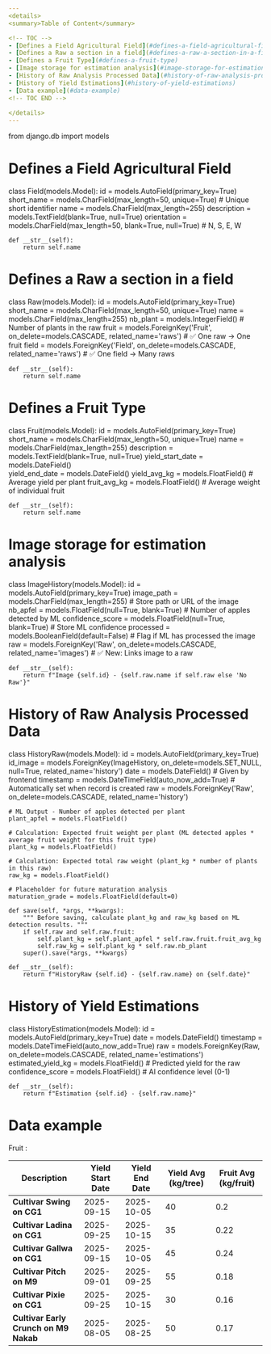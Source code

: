 ```yaml
---
<details>
<summary>Table of Content</summary>

<!-- TOC -->
- [Defines a Field Agricultural Field](#defines-a-field-agricultural-field)
- [Defines a Raw a section in a field](#defines-a-raw-a-section-in-a-field)
- [Defines a Fruit Type](#defines-a-fruit-type)
- [Image storage for estimation analysis](#image-storage-for-estimation-analysis)
- [History of Raw Analysis Processed Data](#history-of-raw-analysis-processed-data)
- [History of Yield Estimations](#history-of-yield-estimations)
- [Data example](#data-example)
<!-- TOC END -->
 
</details>
---
```


from django.db import models

# Defines a Field Agricultural Field
class Field(models.Model):
    id = models.AutoField(primary_key=True)
    short_name = models.CharField(max_length=50, unique=True)  # Unique short identifier
    name = models.CharField(max_length=255)
    description = models.TextField(blank=True, null=True)
    orientation = models.CharField(max_length=50, blank=True, null=True)  # N, S, E, W

    def __str__(self):
        return self.name

# Defines a Raw a section in a field
class Raw(models.Model):
    id = models.AutoField(primary_key=True)
    short_name = models.CharField(max_length=50, unique=True)
    name = models.CharField(max_length=255)
    nb_plant = models.IntegerField()  # Number of plants in the raw
    fruit = models.ForeignKey('Fruit', on_delete=models.CASCADE, related_name='raws')  # ✅ One raw → One fruit
    field = models.ForeignKey('Field', on_delete=models.CASCADE, related_name='raws')  # ✅ One field → Many raws



    def __str__(self):
        return self.name

# Defines a Fruit Type
class Fruit(models.Model):
    id = models.AutoField(primary_key=True)
    short_name = models.CharField(max_length=50, unique=True)
    name = models.CharField(max_length=255)
    description = models.TextField(blank=True, null=True)
    yield_start_date = models.DateField()  
    yield_end_date = models.DateField()
    yield_avg_kg = models.FloatField()  # Average yield per plant
    fruit_avg_kg = models.FloatField()  # Average weight of individual fruit

    def __str__(self):
        return self.name


# Image storage for estimation analysis
class ImageHistory(models.Model):
    id = models.AutoField(primary_key=True)
    image_path = models.CharField(max_length=255)  # Store path or URL of the image
    nb_apfel = models.FloatField(null=True, blank=True)  # Number of apples detected by ML
    confidence_score = models.FloatField(null=True, blank=True)  # Store ML confidence
    processed = models.BooleanField(default=False)  # Flag if ML has processed the image
    raw = models.ForeignKey('Raw', on_delete=models.CASCADE, related_name='images')  # ✅ New: Links image to a raw

    def __str__(self):
        return f"Image {self.id} - {self.raw.name if self.raw else 'No Raw'}"

 



# History of Raw Analysis Processed Data
class HistoryRaw(models.Model):
    id = models.AutoField(primary_key=True)
    id_image = models.ForeignKey(ImageHistory, on_delete=models.SET_NULL, null=True, related_name='history') 
    date = models.DateField()  # Given by frontend
    timestamp = models.DateTimeField(auto_now_add=True)  # Automatically set when record is created
    raw = models.ForeignKey('Raw', on_delete=models.CASCADE, related_name='history')

    # ML Output - Number of apples detected per plant
    plant_apfel = models.FloatField()

    # Calculation: Expected fruit weight per plant (ML detected apples * average fruit weight for this fruit type)
    plant_kg = models.FloatField()

    # Calculation: Expected total raw weight (plant_kg * number of plants in this raw)
    raw_kg = models.FloatField()

    # Placeholder for future maturation analysis
    maturation_grade = models.FloatField(default=0)

    def save(self, *args, **kwargs):
        """ Before saving, calculate plant_kg and raw_kg based on ML detection results. """
        if self.raw and self.raw.fruit:
            self.plant_kg = self.plant_apfel * self.raw.fruit.fruit_avg_kg
            self.raw_kg = self.plant_kg * self.raw.nb_plant
        super().save(*args, **kwargs)

    def __str__(self):
        return f"HistoryRaw {self.id} - {self.raw.name} on {self.date}"


# History of Yield Estimations
class HistoryEstimation(models.Model):
    id = models.AutoField(primary_key=True)
    date = models.DateField()
    timestamp = models.DateTimeField(auto_now_add=True)
    raw = models.ForeignKey(Raw, on_delete=models.CASCADE, related_name='estimations')
    estimated_yield_kg = models.FloatField()  # Predicted yield for the raw
    confidence_score = models.FloatField()  # AI confidence level (0-1)

    def __str__(self):
        return f"Estimation {self.id} - {self.raw.name}"


# Data example
Fruit :

| Description                      | Yield Start Date | Yield End Date | Yield Avg (kg/tree) | Fruit Avg (kg/fruit) |
|----------------------------------|-----------------|---------------|----------------------|----------------------|
| **Cultivar Swing on CG1**        | 2025-09-15  | 2025-10-05 | 40               | 0.2            |
| **Cultivar Ladina on CG1**       | 2025-09-25 | 2025-10-15   | 35               | 0.22            |
| **Cultivar Gallwa on CG1**       | 2025-09-15  | 2025-10-05 | 45               | 0.24            |
| **Cultivar Pitch on M9**         | 2025-09-01 |  2025-09-25| 55               | 0.18            |
| **Cultivar Pixie on CG1**        | 2025-09-25 | 2025-10-15    | 30               | 0.16            |
| **Cultivar Early Crunch on M9 Nakab** | 2025-08-05   | 2025-08-25    | 50               | 0.17            |
